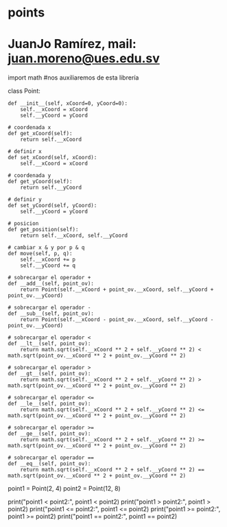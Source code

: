 # points 
# JuanJo Ramírez, mail: juan.moreno@ues.edu.sv

import math #nos auxiliaremos de esta librería

class Point:

    def __init__(self, xCoord=0, yCoord=0):
        self.__xCoord = xCoord
        self.__yCoord = yCoord

    # coordenada x
    def get_xCoord(self):
        return self.__xCoord

    # definir x
    def set_xCoord(self, xCoord):
        self.__xCoord = xCoord

    # coordenada y
    def get_yCoord(self):
        return self.__yCoord

    # definir y
    def set_yCoord(self, yCoord):
        self.__yCoord = yCoord

    # posicion
    def get_position(self):
        return self.__xCoord, self.__yCoord

    # cambiar x & y por p & q
    def move(self, p, q):
        self.__xCoord += p
        self.__yCoord += q

    # sobrecargar el operador + 
    def __add__(self, point_ov):
        return Point(self.__xCoord + point_ov.__xCoord, self.__yCoord + point_ov.__yCoord)

    # sobrecargar el operador -
    def __sub__(self, point_ov):
        return Point(self.__xCoord - point_ov.__xCoord, self.__yCoord - point_ov.__yCoord)

    # sobrecargar el operador <
    def __lt__(self, point_ov):
        return math.sqrt(self.__xCoord ** 2 + self.__yCoord ** 2) < math.sqrt(point_ov.__xCoord ** 2 + point_ov.__yCoord ** 2)

    # sobrecargar el operador >
    def __gt__(self, point_ov):
        return math.sqrt(self.__xCoord ** 2 + self.__yCoord ** 2) > math.sqrt(point_ov.__xCoord ** 2 + point_ov.__yCoord ** 2)

    # sobrecargar el operador <=
    def __le__(self, point_ov):
        return math.sqrt(self.__xCoord ** 2 + self.__yCoord ** 2) <= math.sqrt(point_ov.__xCoord ** 2 + point_ov.__yCoord ** 2)

    # sobrecargar el operador >=
    def __ge__(self, point_ov):
        return math.sqrt(self.__xCoord ** 2 + self.__yCoord ** 2) >= math.sqrt(point_ov.__xCoord ** 2 + point_ov.__yCoord ** 2)

    # sobrecargar el operador ==
    def __eq__(self, point_ov):
        return math.sqrt(self.__xCoord ** 2 + self.__yCoord ** 2) == math.sqrt(point_ov.__xCoord ** 2 + point_ov.__yCoord ** 2)

point1 = Point(2, 4)
point2 = Point(12, 8)

print("point1 < point2:", point1 < point2)
print("point1 > point2:", point1 > point2)
print("point1 <= point2:", point1 <= point2)
print("point1 >= point2:", point1 >= point2)
print("point1 == point2:", point1 == point2)
